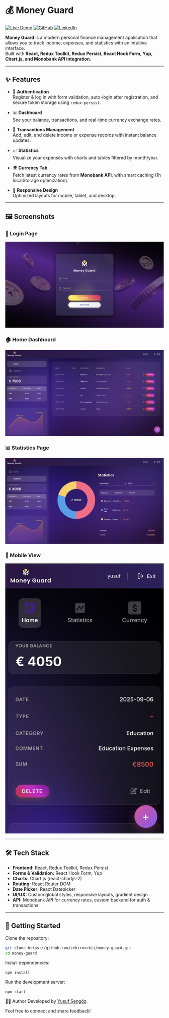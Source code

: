 # 💰 Money Guard

[![Live Demo](https://img.shields.io/badge/Live%20Demo-Online-green?style=flat&logo=vercel)](https://money-guard-mqpw.vercel.app/)
[![GitHub](https://img.shields.io/badge/Repo-GitHub-blue?style=flat&logo=github)](https://github.com/zekirovskii/money-guard)
[![LinkedIn](https://img.shields.io/badge/LinkedIn-Profile-blue?style=flat&logo=linkedin)](https://www.linkedin.com/in/yusuf-sengoz)

**Money Guard** is a modern personal finance management application that allows you to track income, expenses, and statistics with an intuitive interface.  
Built with **React, Redux Toolkit, Redux Persist, React Hook Form, Yup, Chart.js, and Monobank API integration**.

---

## ✨ Features

- 🔐 **Authentication**  
  Register & log in with form validation, auto-login after registration, and secure token storage using `redux-persist`.

- 📊 **Dashboard**  
  See your balance, transactions, and real-time currency exchange rates.

- 💸 **Transactions Management**  
  Add, edit, and delete income or expense records with instant balance updates.

- 📈 **Statistics**  
  Visualize your expenses with charts and tables filtered by month/year.

- 🌍 **Currency Tab**  
  Fetch latest currency rates from **Monobank API**, with smart caching (1h localStorage optimization).

- 📱 **Responsive Design**  
  Optimized layouts for mobile, tablet, and desktop.

---

## 🖼️ Screenshots

### 🔑 Login Page
![Login](./public/login.png)

### 🏠 Home Dashboard
![Home](./public/home.png)

### 📊 Statistics Page
![Statistics](./public/statistics.png)

### 📱 Mobile View
![Mobile](./public/mobil.jpg)

---

## 🛠️ Tech Stack

- **Frontend:** React, Redux Toolkit, Redux Persist  
- **Forms & Validation:** React Hook Form, Yup  
- **Charts:** Chart.js (react-chartjs-2)  
- **Routing:** React Router DOM  
- **Date Picker:** React Datepicker  
- **UI/UX:** Custom global styles, responsive layouts, gradient design  
- **API:** Monobank API for currency rates, custom backend for auth & transactions  

---

## 🚀 Getting Started

Clone the repository:

```bash
git clone https://github.com/zekirovskii/money-guard.git
cd money-guard
```
Install dependencies:
```
npm install
```
Run the development server:
```
npm start
```
👨‍💻 Author
Developed by [Yusuf Şengöz](https://www.linkedin.com/in/yusuf-sengoz).

Feel free to connect and share feedback!
